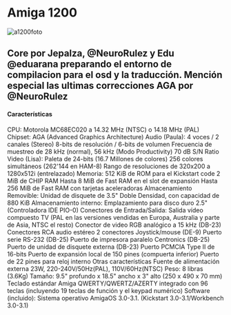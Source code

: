 # Amiga 1200

![a1200foto](https://user-images.githubusercontent.com/31018768/71215821-17188b00-22b9-11ea-8033-4ef7fa745241.jpg)


## Core por Jepalza, @NeuroRulez y Edu @eduarana preparando el entorno de compilacion para el osd y la traducción. Mención especial las ultimas correcciones AGA por @NeuroRulez

#### Características

CPU: Motorola MC68EC020 a 14.32 MHz (NTSC) o 14.18 MHz (PAL)
Chipset: AGA (Advanced Graphics Architecture)
Audio (Paula):
4 voces / 2 canales (Stereo)
8-bits de resolución / 6-bits de volumen
Frecuencia de muestreo de 28 kHz (normal), 56 kHz (Modo Productivity)
70 dB S/N Ratio
Video (Lisa):
Paleta de 24-bits (16.7 Millones de colores)
256 colores simultáneos (262'144 en HAM-8)
Rango de resoluciones de 320x200 a 1280x512i (entrelazado)
Memoria:
512 KiB de ROM para el Kickstart code
2 MiB de CHIP RAM
Hasta 8 MiB de Fast RAM en el slot de expansión
Hasta 256 MiB de Fast RAM con tarjetas aceleradoras
Almacenamiento Removible:
Unidad de disquete de 3.5" Doble Densidad, con capacidad de 880 KiB
Almacenamiento interno:
Emplazamiento para disco duro 2.5" (Controladora IDE PIO-0)
Conectores de Entrada/Salida:
Salida vídeo compuesto TV (PAL en las versiones vendidas en Europa, Australia y parte de Asia, NTSC el resto)
Conector de video RGB analógico a 15 kHz (DB-23)
Conectores RCA audio estéreo
2 conectores Joystick/mouse (DE-9)
Puerto serie RS-232 (DB-25)
Puerto de impresora paralelo Centronics (DB-25)
Puerto de unidad de disquete externa (DB-23)
Puerto PCMCIA Type II de 16-bits
Puerto de expansión local de 150 pines (compuerta inferior)
Puerto de 22 pines para reloj interno
Otras características
Fuente de alimentación externa 23W, 220-240V/50Hz(PAL), 110V/60Hz(NTSC)
Peso: 8 libras (3.6Kg)
Tamaño: 9.5" profundo x 18.5" ancho x 3" alto (250 x 490 x 70 mm)
Teclado estándar Amiga QWERTY/QWERTZ/AZERTY integrado con 96 teclas (incluyendo 19 teclas de función y el keypad numérico)
Software (incluido):
Sistema operativo AmigaOS 3.0-3.1. (Kickstart 3.0-3.1/Workbench 3.0-3.1)
